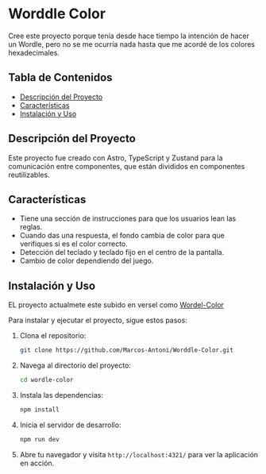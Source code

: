 # Worddle Color

Cree este proyecto porque tenía desde hace tiempo la intención de hacer un Wordle, pero no se me ocurría nada hasta que me acordé de los colores hexadecimales.

## Tabla de Contenidos

- [Descripción del Proyecto](#descripción-del-proyecto)
- [Características](#características)
- [Instalación y Uso](#instalación-y-uso)

## Descripción del Proyecto

Este proyecto fue creado con Astro, TypeScript y Zustand para la comunicación entre componentes, que están divididos en componentes reutilizables.

## Características

- Tiene una sección de instrucciones para que los usuarios lean las reglas.
- Cuando das una respuesta, el fondo cambia de color para que verifiques si es el color correcto.
- Detección del teclado y teclado fijo en el centro de la pantalla.
- Cambio de color dependiendo del juego.

## Instalación y Uso

EL proyecto actualmete este subido en versel como [Wordel-Color](https://worddle-color.vercel.app)

Para instalar y ejecutar el proyecto, sigue estos pasos:

1. Clona el repositorio:

   ```bash
   git clone https://github.com/Marcos-Antoni/Worddle-Color.git
   ```

2. Navega al directorio del proyecto:

   ```bash
   cd wordle-color
   ```

3. Instala las dependencias:

   ```bash
   npm install
   ```

4. Inicia el servidor de desarrollo:

   ```bash
   npm run dev
   ```

5. Abre tu navegador y visita `http://localhost:4321/` para ver la aplicación en acción.
